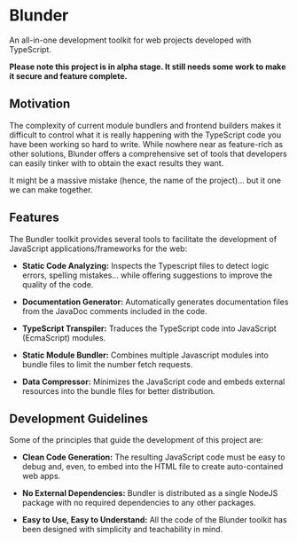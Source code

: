 # Blunder
An all-in-one development toolkit for web projects developed with TypeScript.

__Please note this project is in alpha stage. It still needs some work to make it secure and feature complete.__


## Motivation

The complexity of current module bundlers and frontend builders makes it difficult to control what it is really happening with the TypeScript code you have been working so hard to write. While nowhere near as feature-rich as other solutions, Blunder offers a comprehensive set of tools that developers can easily tinker with to obtain the exact results they want.

It might be a massive mistake (hence, the name of the project)... but it one we can make together.


## Features

The Bundler toolkit provides several tools to facilitate the development of JavaScript applications/frameworks for the web:

 * __Static Code Analyzing:__ Inspects the Typescript files to detect logic errors, spelling mistakes... while offering suggestions to improve the quality of the code.
 
 * __Documentation Generator:__ Automatically generates documentation files from the JavaDoc comments included in the code.
 
 * __TypeScript Transpiler:__ Traduces the TypeScript code into JavaScript (EcmaScript) modules.
 
 * __Static Module Bundler:__ Combines multiple Javascript modules into bundle files to limit the number fetch requests.
 
 * __Data Compressor:__ Minimizes the JavaScript code and embeds external resources into the bundle files for better distribution.
 

## Development Guidelines

Some of the principles that guide the development of this project are:

 * __Clean Code Generation:__ The resulting JavaScript code must be easy to debug and, even, to embed into the HTML file to create auto-contained web apps.

 * __No External Dependencies:__ Bundler is distributed as a single NodeJS package with no required dependencies to any other packages.

 * __Easy to Use, Easy to Understand:__ All the code of the Blunder toolkit has been designed with simplicity and teachability in mind.
 
 

